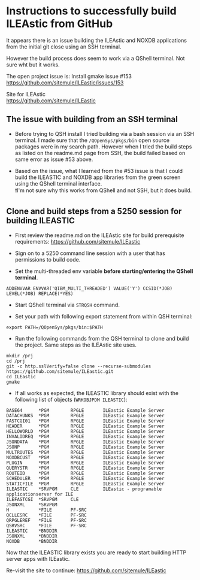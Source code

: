 # Instructions to successfully build ILEAstic from GitHub
It appears there is an issue building the ILEAstic and NOXDB applications from the initial git close using an SSH terminal.

However the build process does seem to work via a QShell terminal.  Not sure wht but it works.   

The open project issue is: Install gmake issue #153   
https://github.com/sitemule/ILEastic/issues/153   

Site for ILEAstic   
https://github.com/sitemule/ILEastic   

## The issue with building from an SSH terminal
- Before trying to QSH install I tried building via a bash session via an SSH terminal.  I made sure that the ```/QOpenSys/pkgs/bin``` open source packages were in my search path. However when I tried the build steps as listed on the readme.md page from SSH, the build failed based on same error as issue #53 above.

- Based on the issue, what I learned from the #53 issue  is that I could build the ILEASTIC and NOXDB app libraries from the green screen using the QShell terminal interface.   
  ❗I'm not sure why this works from QShell and not SSH, but it does build.  

## Clone and build steps from a 5250 session for building ILEASTIC
- First review the readme.md on the ILEAstic site for build prerequisite requirements: https://github.com/sitemule/ILEastic   

- Sign on to a 5250 command line session with a user that has permissions to build code.

- Set the multi-threaded env variable **before starting/entering the QShell terminal**.    
```
ADDENVVAR ENVVAR('QIBM_MULTI_THREADED') VALUE('Y') CCSID(*JOB) LEVEL(*JOB) REPLACE(*YES)
```

- Start QShell terminal via ```STRQSH``` command.

- Set your path with following export statement from within QSH terminal:
```
export PATH=/QOpenSys/pkgs/bin:$PATH
```

- Run the following commands from the QSH terminal to clone and build the project. Same steps as the ILEAstic site uses.
```
mkdir /prj
cd /prj 
git -c http.sslVerify=false clone --recurse-submodules https://github.com/sitemule/ILEastic.git
cd ILEastic
gmake  
```

- If all works as expected, the ILEASTIC library should exist with the following list of objects (```WRKOBJPDM ILEASTIC```):
```
BASE64      *PGM        RPGLE       ILEastic Example Server
DATACHUNKS  *PGM        RPGLE       ILEastic Example Server
FASTCGI01   *PGM        RPGLE       ILEastic Example Server
HEADER      *PGM        RPGLE       ILEastic Example Server
HELLOWORLD  *PGM        RPGLE       ILEastic Example Server
INVALIDREQ  *PGM        RPGLE       ILEastic Example Server
JSONDATA    *PGM        RPGLE       ILEastic Example Server
JSONP       *PGM        RPGLE       ILEastic Example Server
MULTROUTES  *PGM        RPGLE       ILEastic Example Server              
NOXDBCUST   *PGM        RPGLE       ILEastic Example Server              
PLUGIN      *PGM        RPGLE       ILEastic Example Server              
QUERYSTR    *PGM        RPGLE       ILEastic Example Server              
ROUTEID     *PGM        RPGLE       ILEastic Example Server              
SCHEDULER   *PGM        RPGLE       ILEastic Example Server              
STATICFILE  *PGM        RPGLE       ILEastic Example Server              
ILEASTIC    *SRVPGM     CLE         ILEastic - programable applicationserver for ILE
ILEFASTCGI  *SRVPGM     CLE                                           
JSONXML     *SRVPGM                                                   
H           *FILE       PF-SRC                                        
QCLLESRC    *FILE       PF-SRC                                        
QRPGLEREF   *FILE       PF-SRC                                        
QSRVSRC     *FILE       PF-SRC                                        
ILEASTIC    *BNDDIR                                                   
JSONXML     *BNDDIR                                                   
NOXDB       *BNDDIR
```
Now that the ILEASTIC library exists you are ready to start building HTTP server apps with ILEastic.

Re-visit the site to continue: https://github.com/sitemule/ILEastic   







 
  
